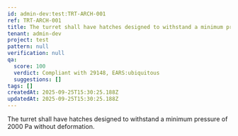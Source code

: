 ```yaml
---
id: admin-dev:test:TRT-ARCH-001
ref: TRT-ARCH-001
title: The turret shall have hatches designed to withstand a minimum pressure of 200…
tenant: admin-dev
project: test
pattern: null
verification: null
qa:
  score: 100
  verdict: Compliant with 29148, EARS:ubiquitous
  suggestions: []
tags: []
createdAt: 2025-09-25T15:30:25.188Z
updatedAt: 2025-09-25T15:30:25.188Z
---
```


The turret shall have hatches designed to withstand a minimum pressure of 2000 Pa without deformation.
